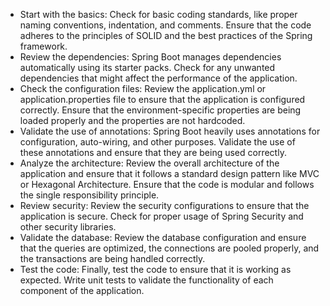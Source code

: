 - Start with the basics: Check for basic coding standards, like proper naming conventions, indentation, and comments. Ensure that the code adheres to the principles of SOLID and the best practices of the Spring framework.
- Review the dependencies: Spring Boot manages dependencies automatically using its starter packs. Check for any unwanted dependencies that might affect the performance of the application.
- Check the configuration files: Review the application.yml or application.properties file to ensure that the application is configured correctly. Ensure that the environment-specific properties are being loaded properly and the properties are not hardcoded.
- Validate the use of annotations: Spring Boot heavily uses annotations for configuration, auto-wiring, and other purposes. Validate the use of these annotations and ensure that they are being used correctly.
- Analyze the architecture: Review the overall architecture of the application and ensure that it follows a standard design pattern like MVC or Hexagonal Architecture. Ensure that the code is modular and follows the single responsibility principle.
- Review security: Review the security configurations to ensure that the application is secure. Check for proper usage of Spring Security and other security libraries.
- Validate the database: Review the database configuration and ensure that the queries are optimized, the connections are pooled properly, and the transactions are being handled correctly.
- Test the code: Finally, test the code to ensure that it is working as expected. Write unit tests to validate the functionality of each component of the application.